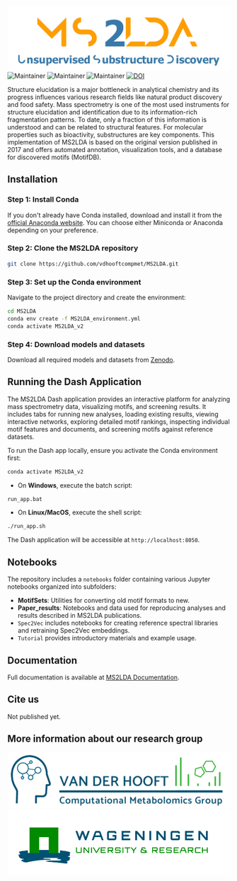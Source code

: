 ![header](App/assets/MS2LDA_LOGO_white.jpg)
![Maintainer](https://img.shields.io/badge/maintainer-Rosina_Torres_Ortega-blue)
![Maintainer](https://img.shields.io/badge/maintainer-Jonas_Dietrich-blue)
![Maintainer](https://img.shields.io/badge/maintainer-Joe_Wandy-blue)
[![DOI](https://zenodo.org/badge/DOI/10.5281/zenodo.12625409.svg)](https://doi.org/10.5281/zenodo.11394248)

Structure elucidation is a major bottleneck in analytical chemistry and its progress influences various research fields like natural product discovery and food safety. Mass spectrometry is one of the most used instruments for structure elucidation and identification due to its information-rich fragmentation patterns. To date, only a fraction of this information is understood and can be related to structural features. For molecular properties such as bioactivity, substructures are key components. This implementation of MS2LDA is based on the original version published in 2017 and offers automated annotation, visualization tools, and a database for discovered motifs (MotifDB).

## Installation

### Step 1: Install Conda

If you don't already have Conda installed, download and install it from the [official Anaconda website](https://www.anaconda.com/products/distribution). You can choose either Miniconda or Anaconda depending on your preference.

### Step 2: Clone the MS2LDA repository

```bash
git clone https://github.com/vdhooftcompmet/MS2LDA.git
```

### Step 3: Set up the Conda environment

Navigate to the project directory and create the environment:

```bash
cd MS2LDA
conda env create -f MS2LDA_environment.yml
conda activate MS2LDA_v2
```

### Step 4: Download models and datasets

Download all required models and datasets from [Zenodo](https://zenodo.org/records/12625409).

## Running the Dash Application

The MS2LDA Dash application provides an interactive platform for analyzing mass spectrometry data, visualizing motifs, and screening results. It includes tabs for running new analyses, loading existing results, viewing interactive networks, exploring detailed motif rankings, inspecting individual motif features and documents, and screening motifs against reference datasets.

To run the Dash app locally, ensure you activate the Conda environment first:

```bash
conda activate MS2LDA_v2
```

- On **Windows**, execute the batch script:

```bash
run_app.bat
```

- On **Linux/MacOS**, execute the shell script:

```bash
./run_app.sh
```

The Dash application will be accessible at `http://localhost:8050`.

## Notebooks

The repository includes a `notebooks` folder containing various Jupyter notebooks organized into subfolders:

- **MotifSets**: Utilities for converting old motif formats to new.
- **Paper_results**: Notebooks and data used for reproducing analyses and results described in MS2LDA publications.
- `Spec2Vec` includes notebooks for creating reference spectral libraries and retraining Spec2Vec embeddings.
- `Tutorial` provides introductory materials and example usage.

## Documentation

Full documentation is available at [MS2LDA Documentation](https://vdhooftcompmet.github.io/MS2LDA/).

## Cite us

Not published yet.

## More information about our research group

[![GitHub Logo](https://github.com/vdhooftcompmet/group-website/blob/main/website/custom/logo/logo.png?raw=true)](https://vdhooftcompmet.github.io)
[![Github Logo](App/assets/WUR_RGB_standard_2021.png?raw=true)](https://www.wur.nl/en.htm)

